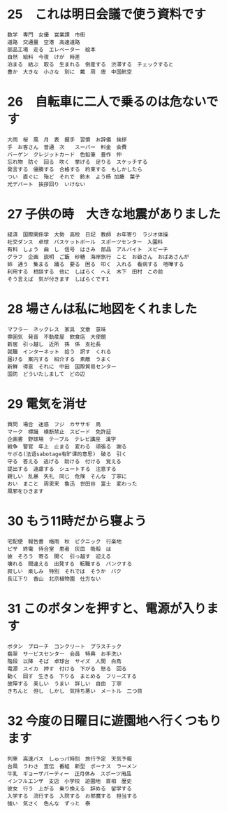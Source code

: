 # 25　これは明日会議で使う資料です

    数学　専門　女優　営業課　市街
    道路　交通量　空港　高速道路　
    部品工場　走る　エレベーター　絵本
    自然　給料　今夜　けが　時差
    泊まる　結ぶ　取る　生まれる　倒産する　渋滞する　チェックすると　
    豊か　大きな　小さな　別に　戴　周　唐　中国航空
# 26　自転車に二人で乗るのは危ないです

    大雨　桜　風　月　表　握手　習慣　お辞儀　挨拶
    手　お客さん　普通　次　　スーパー　料金　会費
    バーゲン　クレジットカード　色鉛筆　豊作　仲
    忘れ物　防ぐ　回る　吹く　挙げる　足りる　スケッチする
    発言する　優勝する　合格する　約束する　もしかしたら
    つい　直ぐに　殆ど　それで　鈴木　よう杨 加藤　葉子
    光デパート　挨拶回り　いけない
# 27 子供の時　大きな地震がありました

    経済　国際関係学　大勢　高校　日記　教師　お年寄り　ラジオ体操
    社交ダンス　卓球　バスケットボール　スポーツセンター　入園料
    有料　しょう　曲　し　信号　はさみ　部品　アルバイト　スピーチ
    グラフ　企画　説明　ご飯　砂糖　海岸旅行　こと　お爺さん　おばあさんが
    姉　通う　集まる　踊る　要る　困る　叩く　入れる　看病する　喧嘩する
    利用する　相談する　他に　しばらく　へえ　木下　田村　この前
    そう言えば　気が付きます　しばらくです1
# 28 場さんは私に地図をくれました

    マフラー　ネックレス　家具　文章　意味
    雰囲気　発音　不動産屋　飲食店　大使館
    新居　引っ越し　近所　孫　係　支社長
    就職　インターネット　拾う　訳す　くれる
    届ける　案内する　紹介する　素敵　うまく
    新鮮　得意　それに　中田　国際貿易センター
    国防　どういたしまして　どの辺
# 29 電気を消せ

    質問　場合　迷惑　フジ　カササギ　鳥
    マーク　標識　横断禁止　スピード　免許証
    企画書　野球場　テーブル　テレビ講座　漢字
    戦争　警官　年上　止まる　変わる　頑張る　謝る
    サボる(法语sabotage有旷课的意思)　破る　引く
    守る　答える　逃げる　助ける　付ける　覚える
    提出する　遠慮する　シュートする　注意する
    親しい　乱暴　失礼　同じ　危険　そんな　丁寧に
    おい　まこと　周恩来　魯迅　世田谷　富士　変わった
    風邪をひきます
# 30 もう11時だから寝よう

    宅配便　報告書　梅雨　秋　ピクニック　行楽地
    ピザ　終電　待合室　患者　灰皿　吸殻　は
    彼　そろう　寄る　開く　引っ越す　迎える
    壊れる　間違える　出発する　転職する　パンクする
    寂しい　楽しみ　特別　それでは　そうか　パク
    長江下り　香山　北京植物園　仕方ない
# 31 このボタンを押すと、電源が入ります

    ボタン　ブローチ　コンクリート　プラスチック
    翡翠　サービスセンター　会員　特典　お手洗い
    階段　以降　そば　卓球台　サイズ　人間　白鳥
    電源　スイカ　押す　付ける　下がる　怒る　回る
    動く　回す　生きる　下りる　まとめる　フリーズする
    故障する　美しい　うまい　詳しい　自由　丁寧
    きちんと　但し　しかし　気持ち悪い　メートル　二つ目
# 32 今度の日曜日に遊園地へ行くつもります

    列車　高速バス　しゅっパ時刻　旅行予定　天気予報
    台風　うわさ　宣伝　番組　新型　ボーナス　ラーメン
    牛乳　ギョーザパーティー　正月休み　スポーツ用品
    インフルエンザ　支店　小学校　遊園地　首相　歴史
    彼女　行う　上がる　乗り換える　辞める　留学する
    入学する　流行する　入院する　お邪魔する　担当する
    強い　気さく　色んな　ずっと　泰